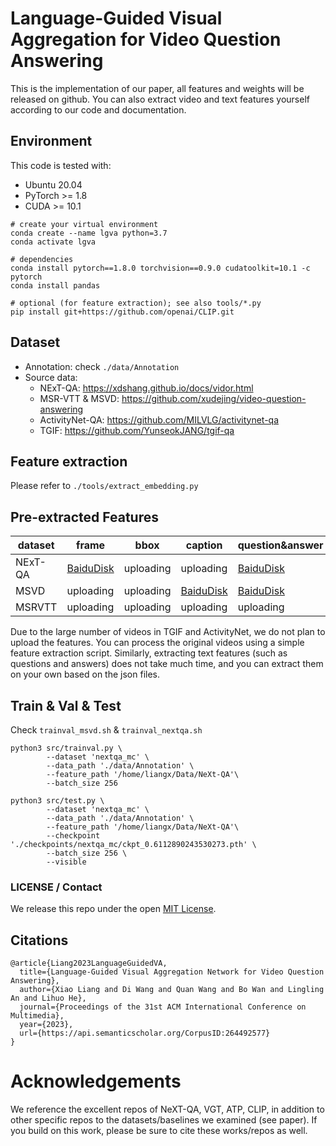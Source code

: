 # Language-Guided Visual Aggregation for Video Question Answering
This is the implementation of our paper, all features and weights will be released on github. 
You can also extract video and text features yourself according to our code and documentation.

## Environment
This code is tested with:
- Ubuntu 20.04
- PyTorch >= 1.8
- CUDA >= 10.1

```
# create your virtual environment
conda create --name lgva python=3.7
conda activate lgva

# dependencies
conda install pytorch==1.8.0 torchvision==0.9.0 cudatoolkit=10.1 -c pytorch
conda install pandas

# optional (for feature extraction); see also tools/*.py
pip install git+https://github.com/openai/CLIP.git
```

## Dataset
- Annotation: check `./data/Annotation`
- Source data:
  - NExT-QA: https://xdshang.github.io/docs/vidor.html
  - MSR-VTT & MSVD: https://github.com/xudejing/video-question-answering
  - ActivityNet-QA: https://github.com/MILVLG/activitynet-qa
  - TGIF: https://github.com/YunseokJANG/tgif-qa

## Feature extraction
Please refer to `./tools/extract_embedding.py`

## Pre-extracted Features

| dataset    | frame | bbox | caption | question&answer |
|------------|-------|------|---------|-----------------|
| NExT-QA |	[BaiduDisk](https://pan.baidu.com/s/1bohs6bSH2tLyOXDqvOTxQw?pwd=6666) |	uploading |	uploading |	[BaiduDisk](https://pan.baidu.com/s/11k6ZuVE6vmWtkOX9g9xMaA?pwd=6666)	|
| MSVD    |	uploading |	uploading |	[BaiduDisk](https://pan.baidu.com/s/1oYGIiFIwyZWOeL1RJvb6-g?pwd=6666) |	[BaiduDisk](https://pan.baidu.com/s/14FCF7DKb_fRiGx78s3rFIA?pwd=6666)	|
| MSRVTT  |	uploading |	uploading |	uploading |	uploading |	uploading |

Due to the large number of videos in TGIF and ActivityNet, we do not plan to upload the features. You can process the original videos using a simple feature extraction script. Similarly, extracting text features (such as questions and answers) does not take much time, and you can extract them on your own based on the json files.

## Train & Val & Test
Check `trainval_msvd.sh` & `trainval_nextqa.sh`
```
python3 src/trainval.py \
        --dataset 'nextqa_mc' \
        --data_path './data/Annotation' \
        --feature_path '/home/liangx/Data/NeXt-QA'\
        --batch_size 256

python3 src/test.py \
        --dataset 'nextqa_mc' \
        --data_path './data/Annotation' \
        --feature_path '/home/liangx/Data/NeXt-QA'\
        --checkpoint './checkpoints/nextqa_mc/ckpt_0.6112890243530273.pth' \
        --batch_size 256 \
        --visible
```

### LICENSE / Contact

We release this repo under the open [MIT License](LICENSE). 

## Citations
```
@article{Liang2023LanguageGuidedVA,
  title={Language-Guided Visual Aggregation Network for Video Question Answering},
  author={Xiao Liang and Di Wang and Quan Wang and Bo Wan and Lingling An and Lihuo He},
  journal={Proceedings of the 31st ACM International Conference on Multimedia},
  year={2023},
  url={https://api.semanticscholar.org/CorpusID:264492577}
}
```

# Acknowledgements
We reference the excellent repos of NeXT-QA, VGT, ATP, CLIP, in addition to other specific repos to the datasets/baselines we examined (see paper). If you build on this work, please be sure to cite these works/repos as well.

